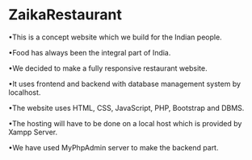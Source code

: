 # ZaikaRestaurant


•This is a concept website which we build for the Indian people.

•Food has always been the integral part of India.

•We decided to make a fully responsive restaurant website.

•It uses frontend and backend with database management system by localhost.

•The website uses HTML, CSS, JavaScript, PHP, Bootstrap and DBMS.

•The hosting will have to be done on a local host which is provided by Xampp Server.

•We have used MyPhpAdmin server to make the backend part.

